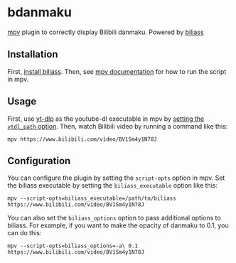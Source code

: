 # bdanmaku

[mpv](https://mpv.io) plugin to correctly display Bilibili danmaku.
Powered by [biliass](https://github.com/yutto-dev/biliass)

## Installation

First, [install biliass](https://github.com/yutto-dev/biliass#install).
Then, see [mpv documentation](https://mpv.io/manual/stable/#script-location) for how to run the script in mpv.

## Usage

First, use [yt-dlp](https://github.com/yt-dlp/yt-dlp) as the youtube-dl executable in mpv
by [setting the `ytdl_path` option](https://mpv.io/manual/stable/#options-ytdl-path).
Then, watch Bilibili video by running a command like this:

```shell
mpv https://www.bilibili.com/video/BV1Sm4y1N78J
```

## Configuration

You can configure the plugin by setting the `script-opts` option in mpv.
Set the biliass executable by setting the `biliass_executable` option like this:

```shell
mpv --script-opts=biliass_executable=/path/to/biliass https://www.bilibili.com/video/BV1Sm4y1N78J
```

You can also set the `biliass_options` option to pass additional options to biliass.
For example, if you want to make the opacity of danmaku to 0.1, you can do this:

```shell
mpv --script-opts=biliass_options=-a\ 0.1 https://www.bilibili.com/video/BV1Sm4y1N78J
```
